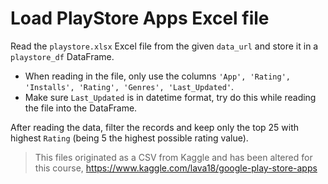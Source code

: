 # Load PlayStore Apps Excel file

Read the `playstore.xlsx` Excel file from the given `data_url` and store it in a `playstore_df` DataFrame.

- When reading in the file, only use the columns `'App', 'Rating', 'Installs', 'Rating', 'Genres', 'Last_Updated'`.
- Make sure `Last_Updated` is in datetime format, try do this while reading the file into the DataFrame.

After reading the data, filter the records and keep only the top 25 with highest `Rating` (being 5 the highest possible rating value).

> This files originated as a CSV from Kaggle and has been altered for this course, https://www.kaggle.com/lava18/google-play-store-apps
